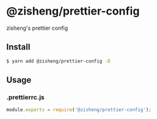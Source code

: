 # @zisheng/prettier-config

zisheng's prettier config

## Install

```sh
$ yarn add @zisheng/prettier-config -D
```

## Usage

### .prettierrc.js

```js
module.exports = require('@zisheng/prettier-config');
```

